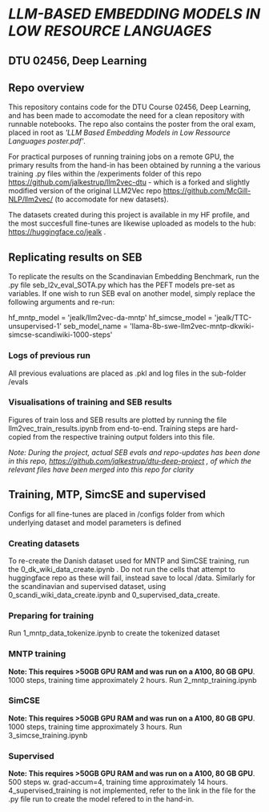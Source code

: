 # *LLM-BASED EMBEDDING MODELS IN LOW RESOURCE LANGUAGES*
##  DTU 02456, Deep Learning

## Repo overview
This repository contains code for the DTU Course 02456, Deep Learning, and has been made to accomodate the need for a clean repository with runnable notebooks.
The repo also contains the poster from the oral exam, placed in root as *'LLM Based Embedding Models in Low Ressource Languages poster.pdf'*.

For practical purposes of running training jobs on a remote GPU, the primary results from the hand-in has been obtained by running a the various training .py files within the /experiments folder of this repo https://github.com/jalkestrup/llm2vec-dtu - which is a forked and slightly modified version of the original LLM2Vec repo https://github.com/McGill-NLP/llm2vec/ (to accomodate for new datasets).

The datasets created during this project is available in my HF profile, and the most succesfull fine-tunes are likewise uploaded as models to the hub: https://huggingface.co/jealk .

## Replicating results on SEB
To replicate the results on the Scandinavian Embedding Benchmark, run the .py file seb_l2v_eval_SOTA.py which has the PEFT models pre-set as variables. If one wish to run SEB eval on another model, simply replace the following arguments and re-run:

hf_mntp_model = 'jealk/llm2vec-da-mntp'
hf_simcse_model = 'jealk/TTC-unsupervised-1'
seb_model_name = 'llama-8b-swe-llm2vec-mntp-dkwiki-simcse-scandiwiki-1000-steps'

### Logs of previous run
All previous evaluations are placed as .pkl and log files in the sub-folder /evals

### Visualisations of training and SEB results
Figures of train loss and SEB results are plotted by running the file llm2vec_train_results.ipynb from end-to-end. 
Training steps are hard-copied from the respective training output folders into this file.

*Note: During the project, actual SEB evals and repo-updates has been done in this repo, https://github.com/jalkestrup/dtu-deep-project , of which the relevant files have been merged into this repo for clarity*

## Training, MTP, SimcSE and supervised
Configs for all fine-tunes are placed in /configs folder from which underlying dataset and model parameters is defined

### Creating datasets
To re-create the Danish dataset used for MNTP and SimCSE training, run the 0_dk_wiki_data_create.ipynb . Do not run the cells that attempt to huggingface repo as these will fail, instead save to local /data. Similarly for the scandinavian and supervised dataset, using 0_scandi_wiki_data_create.ipynb and 0_supervised_data_create.

### Preparing for training
Run 1_mntp_data_tokenize.ipynb to create the tokenized dataset

### MNTP training
**Note: This requires >50GB GPU RAM and was run on a A100, 80 GB GPU**. 1000 steps, training time approximately 2 hours.
Run 2_mntp_training.ipynb

### SimCSE
**Note: This requires >50GB GPU RAM and was run on a A100, 80 GB GPU**. 1000 steps, training time approximately 3 hours.
Run 3_simcse_training.ipynb

### Supervised
**Note: This requires >50GB GPU RAM and was run on a A100, 80 GB GPU**.  500 steps w. grad-accum=4, training time approximately 14 hours.
4_supervised_training is not implemented, refer to the link in the file for the .py file run to create the model refered to in the hand-in.




